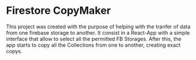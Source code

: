# Firestore CopyMaker <!--Name-->

This project was created with the purpose of helping with the tranfer of data from one firebase storage to another.
It consist in a React-App with a simple interface that allow to select all the permitted FB Storages. After this, the app starts to copy all the Collections from one to another, creating exact copys. 

